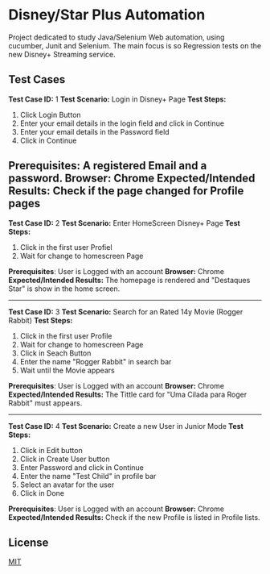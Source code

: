 # Disney/Star Plus Automation

Project dedicated to study Java/Selenium Web automation, using cucumber, Junit and Selenium. The main focus is so Regression tests on the new Disney+ Streaming service.

## Test Cases

**Test Case ID:** 1
**Test Scenario:** Login in Disney+ Page
**Test Steps:**
1. Click Login Button
2. Enter your email details in the login field and click in Continue
3. Enter your email details in the Password field
4. Click in Continue

**Prerequisites**: A registered Email and a password.
**Browser:** Chrome 
**Expected/Intended Results:** Check if the page changed for Profile pages
---
**Test Case ID:** 2
**Test Scenario:** Enter HomeScreen Disney+ Page
**Test Steps:**
1. Click in the first user Profiel
2. Wait for change to homescreen Page

**Prerequisites**: User is Logged with an account
**Browser:** Chrome 
**Expected/Intended Results:** The homepage is rendered and "Destaques Star" is show in the home screen.

---

**Test Case ID:** 3
**Test Scenario:** Search for an Rated 14y Movie (Rogger Rabbit)
**Test Steps:**
1. Click in the first user Profile
2. Wait for change to homescreen Page
3. Click in Seach Button
4. Enter the name "Rogger Rabbit" in search bar
5. Wait until the Movie appears

**Prerequisites**: User is Logged with an account
**Browser:** Chrome 
**Expected/Intended Results:** The Tittle card for "Uma Cilada para Roger Rabbit" must appears.

---

**Test Case ID:** 4
**Test Scenario:** Create a new User in Junior Mode
**Test Steps:**
1. Click in Edit button
2. Click in Create User button
3. Enter Password and click in Continue
4. Enter the name "Test Child" in profile bar
5. Select an avatar for the user
6. Click in Done

**Prerequisites**: User is Logged with an account
**Browser:** Chrome 
**Expected/Intended Results:** Check if the new Profile is listed in Profile lists.
## License

[MIT](https://choosealicense.com/licenses/mit/)
